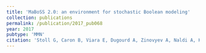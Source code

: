 ```yaml
---
title: 'MaBoSS 2.0: an environment for stochastic Boolean modeling'
collection: publications
permalink: /publication/2017_pub068
year: 2017
pubtype: 'MMN'
citation: 'Stoll G, Caron B, Viara E, Dugourd A, Zinovyev A, Naldi A, Kroemer G, Barillot E, Calzone L. MaBoSS 2.0: an environment for stochastic Boolean modeling. <i>Bioinformatics</i>: btx123. 2017.'
---
```

